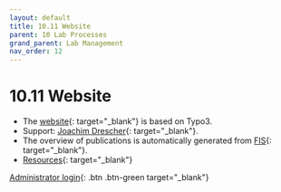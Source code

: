 ```yaml
---
layout: default
title: 10.11 Website
parent: 10 Lab Processes
grand_parent: Lab Management
nav_order: 12
---
```


# 10.11 Website

- The [website](https://www.uni-bamberg.de/digital-work/){: target="_blank"} is based on Typo3.
- Support: [Joachim Drescher](https://univis.uni-bamberg.de/prg?search=persons&show=info&department=320930&fullname=Joachim+Drescher){: target="_blank"}.
- The overview of publications is automatically generated from [FIS](https://fis.uni-bamberg.de/){: target="_blank"}.
- [Resources](https://vc.uni-bamberg.de/course/view.php?id=264&section=2){: target="_blank"}

[Administrator login](https://www.uni-bamberg.de/typo3){: .btn .btn-green target="_blank"}
